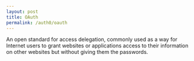 ```yaml
---
layout: post
title: OAuth
permalink: /auth0/oauth
---
```


An open standard for access delegation, commonly used as a way for Internet users to grant websites or applications access to their information on other websites but without giving them the passwords.
